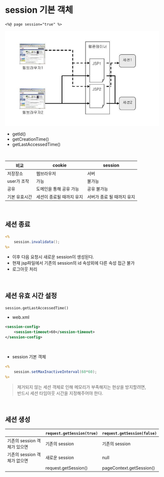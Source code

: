 # session 기본 객체

`<%@ page session="true" %>`

![](img/session.jpg)

* getId()
* getCreationTime()
* getLastAccessedTime()

<br>

|비교|cookie|session|
|---|---|---|
|저장장소|웹브라우저|서버|
|user가 조작|가능|불가능|
|공유|도메인을 통해 공유 가능|공유 불가능|
|기본 유효시간|세션이 종료될 때까지 유지|서버가 종료 될 때까지 유지|

<br>

## 세션 종료

```jsp
<%
    session.invalidata();
%>     
```
* 이후 다음 요청시 새로운 session이 생성된다.
* 현재 jsp파일에서 기존의 session의 id 속성외에 다른 속성 접근 불가
* 로그아웃 처리

<br>

## 세션 유효 시간 설정
`session.getLastAccessedTime()`

* web.xml
```xml
<session-config>
    <session-timeout>60</session-timeout>
</session-config>
```
<br>

* session 기본 객체 
```jsp
<%
    session.setMaxInactiveInterval(60*60);
%>
```
> 제거되지 않는 세션 객체로 인해 메모리가 부족해지는 현상을 방지할려면,   
> 반드시 세션 타임아웃 시간을 지정해주어야 한다.


<br>

## 세션 생성

||`request.getSession(true)`| `request.getSession(false)`|
|---|---|---|
|기존의 session 객체가 있으면| 기존의 session | 기존의 session|
|기존의 session 객체가 없으면| 새로운 session | null|
||request.getSession()|pageContext.getSession()|

